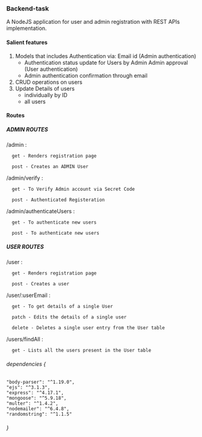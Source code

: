 ### Backend-task

A NodeJS application for user and admin registration with REST APIs implementation.

#### Salient features
1. Models that includes Authentication via:
  Email id  (Admin authentication)
    - Authentication status update for Users by Admin
  Admin approval  (User authentication)
    - Admin authentication confirmation through email
2. CRUD operations on users 
3. Update Details of users 
    - individually by ID
    - all users
  
#### Routes 
 
#####   ADMIN ROUTES

 /admin : 
 
      get - Renders registration page
      
      post - Creates an ADMIN User
      
 /admin/verify :
 
      get - To Verify Admin account via Secret Code
      
      post - Authenticated Registeration
      
 /admin/authenticateUsers :
 
      get - To authenticate new users
      
      post - To authenticate new users 
      
#####  USER ROUTES

 /user :
 
      get - Renders registration page
      
      post - Creates a user
      
 /user/:userEmail :
 
      get - To get details of a single User
      
      patch - Edits the details of a single user
      
      delete - Deletes a single user entry from the User table
      
 /users/findAll : 
 
      get - Lists all the users present in the User table
  

###### dependencies {
    "body-parser": "^1.19.0",
    "ejs": "^3.1.3",
    "express": "^4.17.1",
    "mongoose": "^5.9.18",
    "multer": "^1.4.2",
    "nodemailer": "^6.4.8",
    "randomstring": "^1.1.5"
###### }
